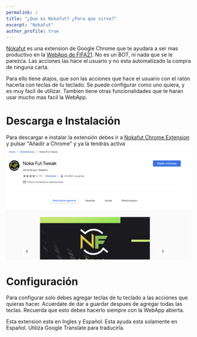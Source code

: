 ```yaml
---
permalink: /
title: "¿Que es Nokafut? ¿Para que sirve?"
excerpt: "NokaFut"
author_profile: true
---
```



[Nokafut](https://chrome.google.com/webstore/detail/noka-fut-tweak/lphngfbnndkhdbmbgnlnhngihcpofkno) es una extension de Google Chrome que te ayudara a ser mas productivo en la [WebApp de FIFA21](https://www.ea.com/en-gb/fifa/ultimate-team/web-app/). No es un BOT, ni nada que se le parezca. Las acciones las hace el usuario y no esta automatizado la compra de ninguna carta.

Para ello tiene atajos, que son las acciones que hace el usuario con el ratón hacerla con teclas de tu teclado. Se puede configurar como uno quiera, y es muy facil de utilizar. Tambien tiene otras funcionalidades que te haran usar mucho mas facil la WebApp.

Descarga e Instalación
======
Para descargar e instalar la extensión debes ir a [Nokafut Chrome Extension](https://chrome.google.com/webstore/detail/noka-fut-tweak/lphngfbnndkhdbmbgnlnhngihcpofkno) y pulsar "Añadir a Chrome" y ya la tendrás activa ![Añadir a Chrome](/images/anadirchrome.png)


Configuración
======
Para configurar solo debes agregar teclas de tu teclado a las acciones que quieras hacer. Acuerdate de dar a guardar despues de agregar todas las teclas. Recuerda que esto debes hacerlo siempre con la WebApp abierta.

Esta extension esta en Ingles y Español. Esta ayuda esta solamente en Español. Utiliza Google Translate para traducirla.
